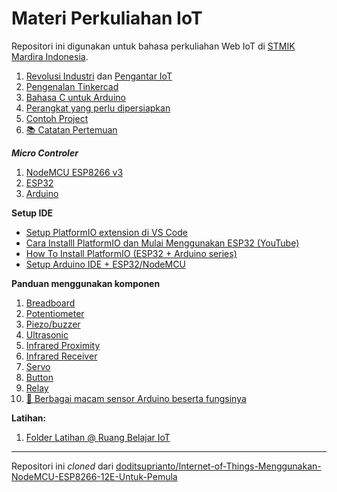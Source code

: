 # Materi Perkuliahan IoT

Repositori ini digunakan untuk bahasa perkuliahan Web IoT di [STMIK Mardira Indonesia](http://stmik-mi.ac.id/).

1.  [Revolusi Industri](revolusi-industri.md) dan [Pengantar IoT](pengantar-iot.md)
2.  [Pengenalan Tinkercad](tinkercad.md)
3.  [Bahasa C untuk Arduino](arduino-c.md)
4.  [Perangkat yang perlu dipersiapkan](persiapan-perangkat.md)
5.  [Contoh Project](contoh-project.md)
6.  [📚 Catatan Pertemuan](catatan-pertemuan.md)

**_Micro Controler_**
1. [NodeMCU ESP8266 v3](esp8266-nodemcu-intro.md)
2. [ESP32](esp32-intro.md)
3. [Arduino](arduino-intro.md)

**Setup IDE**
- [Setup PlatformIO extension di VS Code](platformio.md)
- [Cara Installl PlatformIO dan Mulai Menggunakan ESP32 (YouTube)](https://www.youtube.com/watch?v=jAl6a5tNwoI)
- [How To Install PlatformIO (ESP32 + Arduino series)](https://www.youtube.com/watch?v=5edPOlQQKmo)
- [Setup Arduino IDE + ESP32/NodeMCU](setup-esp32-di-arduino-ide.md)

**Panduan menggunakan komponen**
1. [Breadboard](komponen-breadboard.md)
2. [Potentiometer](komponen-potensiometer.md)
3. [Piezo/buzzer](komponen-piezo.md)
4. [Ultrasonic](komponen-ultrasonic.md)
5. [Infrared Proximity](komponen-ir-proximity.md)
6. [Infrared Receiver](komponen-ir-receiver.md)
7. [Servo](komponen-servo.md)
8. [Button](komponen-button.md)
9. [Relay](komponen-relay.md)
10. [🔗 Berbagai macam sensor Arduino beserta fungsinya](https://www.arduinoindonesia.id/2022/11/berbagai-macam-sensor-arduino-beserta-fungsinya.html) 

**Latihan:**
1. [Folder Latihan @ Ruang Belajar IoT](https://github.com/ruang-belajar/iot/tree/main/latihan)


---

Repositori ini _cloned_ dari [doditsuprianto/Internet-of-Things-Menggunakan-NodeMCU-ESP8266-12E-Untuk-Pemula](https://github.com/doditsuprianto/Internet-of-Things-Menggunakan-NodeMCU-ESP8266-12E-Untuk-Pemula) 
